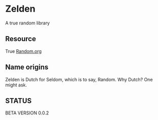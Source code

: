 # Zelden
A true random library

## Resource
True [Random.org](https://api.random.org)

## Name origins
Zelden is Dutch for Seldom, which is to say, Random.
Why Dutch? One might ask.

## STATUS
BETA VERSION 0.0.2

